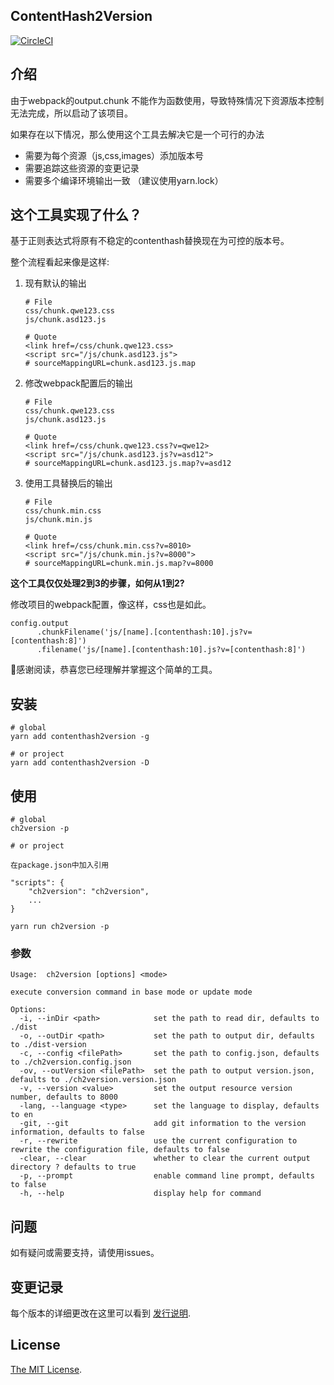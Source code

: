 ContentHash2Version
-

[![CircleCI](https://circleci.com/gh/zhangyuhan2016/contenthash2version.svg?style=svg)](https://circleci.com/gh/zhangyuhan2016/contenthash2version)

## 介绍

由于webpack的output.chunk 不能作为函数使用，导致特殊情况下资源版本控制无法完成，所以启动了该项目。

如果存在以下情况，那么使用这个工具去解决它是一个可行的办法

* 需要为每个资源（js,css,images）添加版本号
* 需要追踪这些资源的变更记录
* 需要多个编译环境输出一致 （建议使用yarn.lock）


## 这个工具实现了什么？

基于正则表达式将原有不稳定的contenthash替换现在为可控的版本号。

整个流程看起来像是这样:

1.  现有默认的输出

    ```
    # File
    css/chunk.qwe123.css
    js/chunk.asd123.js
    
    # Quote
    <link href=/css/chunk.qwe123.css>
    <script src="/js/chunk.asd123.js">
    # sourceMappingURL=chunk.asd123.js.map
    ```

2.  修改webpack配置后的输出
    ```
    # File
    css/chunk.qwe123.css
    js/chunk.asd123.js
    
    # Quote
    <link href=/css/chunk.qwe123.css?v=qwe12>
    <script src="/js/chunk.asd123.js?v=asd12">
    # sourceMappingURL=chunk.asd123.js.map?v=asd12
    ```

3.  使用工具替换后的输出
    ```
    # File
    css/chunk.min.css
    js/chunk.min.js
    
    # Quote
    <link href=/css/chunk.min.css?v=8010>
    <script src="/js/chunk.min.js?v=8000">
    # sourceMappingURL=chunk.min.js.map?v=8000
    ```

**这个工具仅仅处理2到3的步骤，如何从1到2?**

修改项目的webpack配置，像这样，css也是如此。
```
config.output
      .chunkFilename('js/[name].[contenthash:10].js?v=[contenthash:8]')
      .filename('js/[name].[contenthash:10].js?v=[contenthash:8]')
```

🎉感谢阅读，恭喜您已经理解并掌握这个简单的工具。

## 安装

```
# global
yarn add contenthash2version -g

# or project
yarn add contenthash2version -D
```

## 使用

```
# global
ch2version -p

# or project

在package.json中加入引用

"scripts": {
    "ch2version": "ch2version",
    ...
}

yarn run ch2version -p
```

### 参数

```
Usage:  ch2version [options] <mode>

execute conversion command in base mode or update mode

Options:
  -i, --inDir <path>            set the path to read dir, defaults to ./dist
  -o, --outDir <path>           set the path to output dir, defaults to ./dist-version
  -c, --config <filePath>       set the path to config.json, defaults to ./ch2version.config.json
  -ov, --outVersion <filePath>  set the path to output version.json, defaults to ./ch2version.version.json
  -v, --version <value>         set the output resource version number, defaults to 8000
  -lang, --language <type>      set the language to display, defaults to en
  -git, --git                   add git information to the version information, defaults to false
  -r, --rewrite                 use the current configuration to rewrite the configuration file, defaults to false
  -clear, --clear               whether to clear the current output directory ? defaults to true
  -p, --prompt                  enable command line prompt, defaults to false
  -h, --help                    display help for command

```

## 问题

如有疑问或需要支持，请使用issues。

## 变更记录

每个版本的详细更改在这里可以看到 [发行说明](/CHANGELOG.md).

## License

[The MIT License](https://raw.githubusercontent.com/stylelint/stylelint/master/LICENSE).

